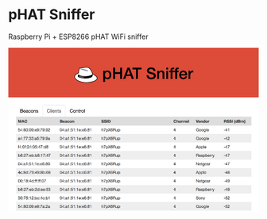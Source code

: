 # pHAT Sniffer
Raspberry Pi + ESP8266 pHAT WiFi sniffer

![Screenshot](screenshot.png "Screenshot")

